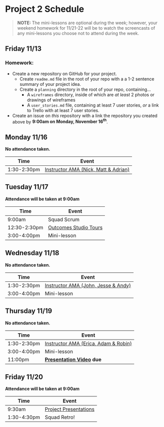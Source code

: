# Project 2 Schedule

> **NOTE:** The mini-lessons are optional during the week; however, your weekend homework for 11/21-22 will be to watch the screencasts of any mini-lessons you choose not to attend during the week.

## Friday 11/13
### Homework:

- Create a new repository on GitHub for your project.
  - Create `readme.md` file in the root of your repo with a a 1-2 sentence summary of your project idea.
  - Create a `planning` directory in the root of your repo, containing...
    - A `wireframes` directory, inside of which are *at least* 2 photos or drawings of wireframes
    - A `user_stories.md` file, containing at least 7 user stories, *or* a link to Trello with at least 7 user stories.
- Create an issue on *this* repository with a link the repository you created above by **9:00am on Monday, November 16<sup>th</sup>**.


## Monday 11/16
**No attendance taken.**

| Time | Event |
|------|-------|
| 1:30-2:30pm  | [Instructor AMA (Nick, Matt & Adrian)](./amas.md)|


## Tuesday 11/17

**Attendance will be taken at 9:00am**

| Time | Event |
|------|-------|
| 9:00am | Squad Scrum |
| 12:30-2:30pm | [Outcomes Studio Tours](https://docs.google.com/spreadsheets/u/1/d/15-qrBUoz72aJxQnNnlZfmG4Akhy25p-AYwtCXQKpGSY/edit#gid=0) |
| 3:00-4:00pm | Mini-lesson |


## Wednesday 11/18

**No attendance taken.**

| Time | Event |
|------|-------|
| 1:30-2:30pm  | [Instructor AMA (John, Jesse & Andy)](./amas.md)|
| 3:00-4:00pm | Mini-lesson |


## Thursday 11/19

**No attendance taken.**

| Time | Event |
|------|-------|
| 1:30-2:30pm  | [Instructor AMA (Erica, Adam & Robin)](./amas.md)|
| 3:00-4:00pm | Mini-lesson |
| 11:00pm | **[Presentation Video](./presentations.md) due** |


## Friday 11/20

**Attendance will be taken at 9:00am**

| Time | Event |
|------|-------|
| 9:30am  | [Project Presentations](presentations.md)|
| 1:30-4:30pm | Squad Retro! |
